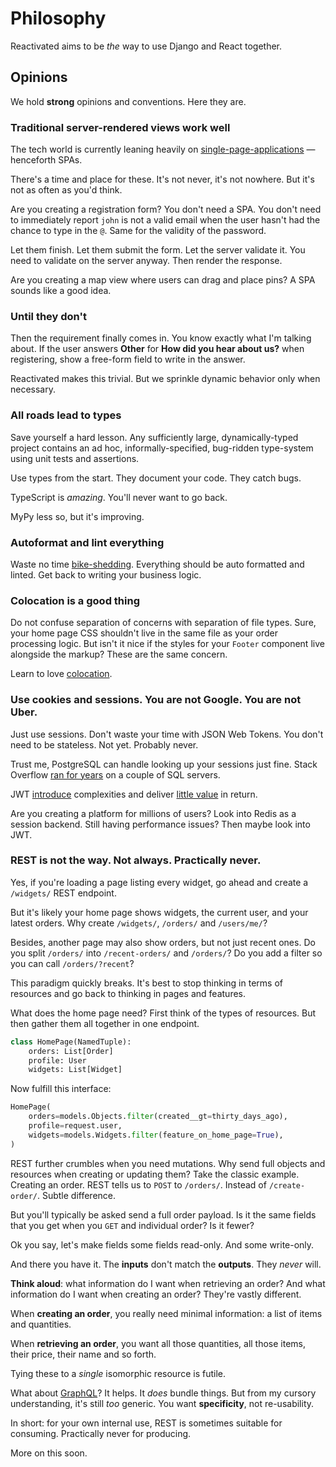 # Philosophy

Reactivated aims to be _the_ way to use Django and React together.

## Opinions

We hold **strong** opinions and conventions. Here they are.

### Traditional server-rendered views work well

The tech world is currently leaning heavily on
[single-page-applications](https://en.wikipedia.org/wiki/Single-page_application) —
henceforth SPAs.

There's a time and place for these. It's not never, it's not nowhere. But it's not as
often as you'd think.

Are you creating a registration form? You don't need a SPA. You don't need to
immediately report `john` is not a valid email when the user hasn't had the chance to
type in the `@`. Same for the validity of the password.

Let them finish. Let them submit the form. Let the server validate it. You need to
validate on the server anyway. Then render the response.

Are you creating a map view where users can drag and place pins? A SPA sounds like a
good idea.

### Until they don't

Then the requirement finally comes in. You know exactly what I'm talking about. If the
user answers **Other** for **How did you hear about us?** when registering, show a
free-form field to write in the answer.

Reactivated makes this trivial. But we sprinkle dynamic behavior only when necessary.

### All roads lead to types

Save yourself a hard lesson. Any sufficiently large, dynamically-typed project contains
an ad hoc, informally-specified, bug-ridden type-system using unit tests and assertions.

Use types from the start. They document your code. They catch bugs.

TypeScript is _amazing_. You'll never want to go back.

MyPy less so, but it's improving.

### Autoformat and lint everything

Waste no time [bike-shedding](https://en.wikipedia.org/wiki/Law_of_triviality).
Everything should be auto formatted and linted. Get back to writing your business logic.

### Colocation is a good thing

Do not confuse separation of concerns with separation of file types. Sure, your home
page CSS shouldn't live in the same file as your order processing logic. But isn't it
nice if the styles for your `Footer` component live alongside the markup? These are the
same concern.

Learn to love [colocation](https://kentcdodds.com/blog/colocation).

### Use cookies and sessions. You are not Google. You are not Uber.

Just use sessions. Don't waste your time with JSON Web Tokens. You don't need to be
stateless. Not yet. Probably never.

Trust me, PostgreSQL can handle looking up your sessions just fine. Stack Overflow
[ran for years](https://news.ycombinator.com/item?id=24970508) on a couple of SQL
servers.

JWT [introduce](https://news.ycombinator.com/item?id=13865459) complexities and deliver
[little value](https://news.ycombinator.com/item?id=27136539) in return.

Are you creating a platform for millions of users? Look into Redis as a session backend.
Still having performance issues? Then maybe look into JWT.

### REST is not the way. Not always. Practically never.

Yes, if you're loading a page listing every widget, go ahead and create a `/widgets/`
REST endpoint.

But it's likely your home page shows widgets, the current user, and your latest orders.
Why create `/widgets/`, `/orders/` and `/users/me/`?

Besides, another page may also show orders, but not just recent ones. Do you split
`/orders/` into `/recent-orders/` and `/orders/`? Do you add a filter so you can call
`/orders/?recent`?

This paradigm quickly breaks. It's best to stop thinking in terms of resources and go
back to thinking in pages and features.

What does the home page need? First think of the types of resources. But then gather
them all together in one endpoint.

```python
class HomePage(NamedTuple):
    orders: List[Order]
    profile: User
    widgets: List[Widget]
```

Now fulfill this interface:

```python
HomePage(
    orders=models.Objects.filter(created__gt=thirty_days_ago),
    profile=request.user,
    widgets=models.Widgets.filter(feature_on_home_page=True),
)
```

REST further crumbles when you need mutations. Why send full objects and resources when
creating or updating them? Take the classic example. Creating an order. REST tells us to
`POST` to `/orders/`. Instead of `/create-order/`. Subtle difference.

But you'll typically be asked send a full order payload. Is it the same fields that you
get when you `GET` and individual order? Is it fewer?

Ok you say, let's make fields some fields read-only. And some write-only.

And there you have it. The **inputs** don't match the **outputs**. They _never_ will.

**Think aloud**: what information do I want when retrieving an order? And what
information do I want when creating an order? They're vastly different.

When **creating an order**, you really need minimal information: a list of items and
quantities.

When **retrieving an order**, you want all those quantities, all those items, their
price, their name and so forth.

Tying these to a _single_ isomorphic resource is futile.

What about [GraphQL](https://graphql.org)? It helps. It _does_ bundle things. But from
my cursory understanding, it's still _too_ generic. You want **specificity**, not
re-usability.

In short: for your own internal use, REST is sometimes suitable for consuming.
Practically never for producing.

More on this soon.

